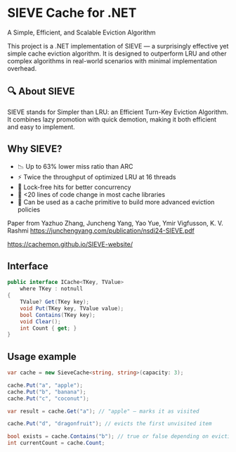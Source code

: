 # SIEVE Cache for .NET
A Simple, Efficient, and Scalable Eviction Algorithm

This project is a .NET implementation of SIEVE — a surprisingly effective yet simple cache eviction algorithm. It is designed to outperform LRU and other complex algorithms in real-world scenarios with minimal implementation overhead.

## 🔍 About SIEVE

SIEVE stands for Simpler than LRU: an Efficient Turn-Key Eviction Algorithm. It combines lazy promotion with quick demotion, making it both efficient and easy to implement.

## Why SIEVE?

- 📉 Up to 63% lower miss ratio than ARC
- ⚡ Twice the throughput of optimized LRU at 16 threads
- 🔁 Lock-free hits for better concurrency
- 🧼 <20 lines of code change in most cache libraries
- 🔧 Can be used as a cache primitive to build more advanced eviction policies

Paper from Yazhuo Zhang, Juncheng Yang, Yao Yue, Ymir Vigfusson, K. V. Rashmi https://junchengyang.com/publication/nsdi24-SIEVE.pdf

https://cachemon.github.io/SIEVE-website/

## Interface

```csharp
public interface ICache<TKey, TValue>
    where TKey : notnull
{
    TValue? Get(TKey key);
    void Put(TKey key, TValue value);
    bool Contains(TKey key);
    void Clear();
    int Count { get; }
}
```

## Usage example

```csharp
var cache = new SieveCache<string, string>(capacity: 3);

cache.Put("a", "apple");
cache.Put("b", "banana");
cache.Put("c", "coconut");

var result = cache.Get("a"); // "apple" – marks it as visited

cache.Put("d", "dragonfruit"); // evicts the first unvisited item

bool exists = cache.Contains("b"); // true or false depending on eviction
int currentCount = cache.Count;
```
